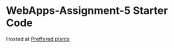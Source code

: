 # WebApps-Assignment-5 Starter Code
 Hosted at [Preffered plants](https://44-563-web-apps-s23.github.io/44563-webapps-s23-assignment5-sriharshika/)
